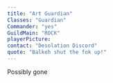 ```yaml
---
title: "Art Guardian"
Classes: "Guardian"
Commander: "yes"
GuildMain: "ROCK"
playerPicture: 
contact: "Desolation Discord"
quote: "Balkeh shut the fok up!"
---
```


Possibly gone